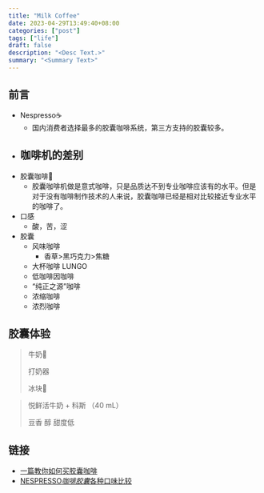 ```yaml
---
title: "Milk Coffee"
date: 2023-04-29T13:49:40+08:00
categories: ["post"]
tags: ["life"]
draft: false
description: "<Desc Text.>"
summary: "<Summary Text>"
---
```


## 前言

-   Nespresso☕️
    -   国内消费者选择最多的胶囊咖啡系统，第三方支持的胶囊较多。
-   咖啡机的差别
    -   
-   胶囊咖啡💊
    -   胶囊咖啡机做是意式咖啡，只是品质达不到专业咖啡应该有的水平。但是对于没有咖啡制作技术的人来说，胶囊咖啡已经是相对比较接近专业水平的咖啡了。
-   口感
    -   酸，苦，涩
-   胶囊
    -   风味咖啡
        -   香草>黑巧克力>焦糖
    -   大杯咖啡 LUNGO
    -   低咖啡因咖啡
    -   “纯正之源”咖啡
    -   浓缩咖啡
    -   浓烈咖啡

## 胶囊体验

>   牛奶🥛
>
>   打奶器
>
>   冰块🧊

>   悦鲜活牛奶 + 科斯 （40 mL）
>
>   豆香 醇 甜度低

## 链接

-   [一篇教你如何买胶囊咖啡](https://zhuanlan.zhihu.com/p/406610749)
-   [NESPRESSO*咖啡胶囊*各种口味比较](https://zhuanlan.zhihu.com/p/35398347)

